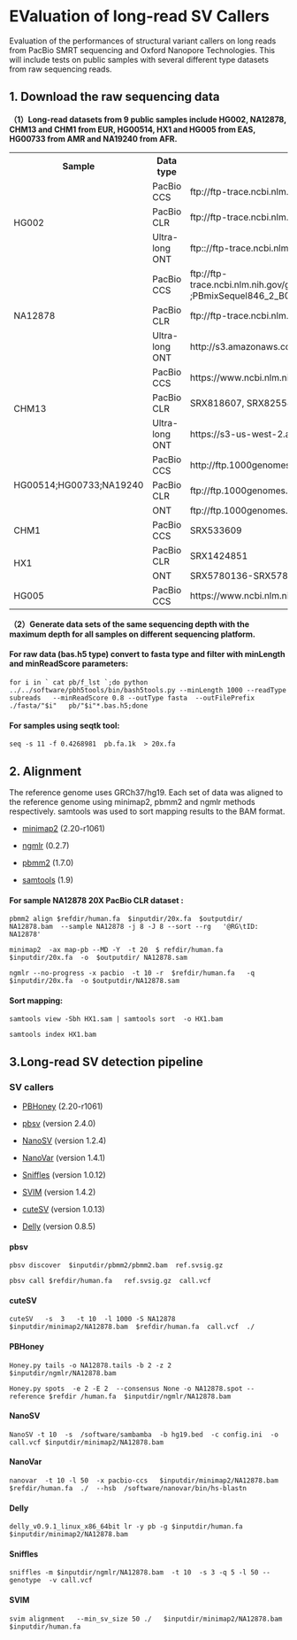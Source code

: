 # EValuation of long-read SV Callers 

Evaluation of the performances of structural variant callers on long reads from PacBio SMRT sequencing and Oxford Nanopore Technologies. This will include tests on public samples with several different type datasets from raw sequencing reads.

## 1. Download the raw sequencing data 

 **（1）Long-read datasets from 9 public samples include HG002, NA12878, CHM13 and CHM1 from EUR, HG00514, HX1 and HG005 from EAS, HG00733 from AMR and NA19240 from AFR.**

<table>
<tr>
<th>Sample</th>
<th>Data type</th>
<th>Sequcing reads</th>
</tr>


<tr>
<td rowspan="3">HG002</td>
<td>PacBio CCS</td>
<td>ftp://ftp-trace.ncbi.nlm.nih.gov/ReferenceSamples/giab/data/AshkenazimTrio/HG002_NA24385_son/PacBio_CCS_15kb_20kb_chemistry2/reads/</td>
</tr>
<tr>
<td>PacBio CLR</td>
<td>ftp://ftp-trace.ncbi.nlm.nih.gov/ReferenceSamples/giab/data/AshkenazimTrio/HG002_NA24385_son/PacBio_MtSinai_NIST/PacBio_fasta/</td>
</tr>
<tr>
<td>Ultra-long ONT</td>
<td>ftp:://ftp-trace.ncbi.nlm.nih.gov/ReferenceSamples/giab/data/AshkenazimTrio/HG002_NA24385_son/UCSC_Ultralong_OxfordNanopore_Promethion/</td>
</tr>


<tr>
<td rowspan="3">NA12878</td>
<td>PacBio CCS</td>
<td>ftp://ftp-trace.ncbi.nlm.nih.gov/giab/ftp/data/NA12878/HudsonAlpha_PacBio_CCS/PBmixSequel846_1_A01_PCCL_30hours_15kbV2PD_70pM_HumanHG001_CCS
;PBmixSequel846_2_B01_PCCM_30hours_21kbV2PD_70pM_HumanHG001_CCS</td>
</tr>
<tr>
<td>PacBio CLR</td>
<td>ftp://ftp-trace.ncbi.nlm.nih.gov/giab/ftp/data/NA12878/NA12878_PacBio_MtSinai/</td>
</tr>
<tr>
<td>Ultra-long ONT</td>
<td>http://s3.amazonaws.com/nanopore-human-wgs/rel7/rel_7.fastq.gz</td>
</tr>



<tr>
<td rowspan="3">CHM13</td>
<td>PacBio CCS</td>
<td>https://www.ncbi.nlm.nih.gov/bioproject/PRJNA530776</td>
</tr>
<tr>
<td>PacBio CLR</td>
<td>SRX818607, SRX825542, and SRX825575-SRX825579</td>
</tr>
<tr>
<td>Ultra-long ONT</td>
<td>https://s3-us-west-2.amazonaws.com/human-pangenomics/T2T/CHM13/nanopore/rel8-guppy-5.0.7/reads.fastq.gz</td>
</tr>


<tr>
<td rowspan="3">HG00514;HG00733;NA19240</td>
<td>PacBio CCS</td>
<td>http://ftp.1000genomes.ebi.ac.uk/vol1/ftp/data_collections/HGSVC2/working/</td>
</tr>
<tr>
<td>PacBio CLR</td>
<td>ftp://ftp.1000genomes.ebi.ac.uk/vol1/ftp/data_collections/hgsv_sv_discovery/smrt.sequence.index</td>
</tr>
<tr>
<td>ONT</td>
<td>ftp://ftp.1000genomes.ebi.ac.uk/vol1/ftp/data_collections/hgsv_sv_discovery/working/20181210_ONT_rebasecalled/</td>
</tr>


<tr>
<td >CHM1</td>
<td>PacBio CCS</td>
<td>SRX533609</td>
</tr>

<tr>
<td rowspan="2">HX1</td>
<td>PacBio CLR</td>
<td>SRX1424851</td>
</tr>
<tr>
<td>ONT</td>
<td>SRX5780136-SRX5780155</td>
</tr>



<tr>
<td >HG005</td>
<td>PacBio CCS</td>
<td>https://www.ncbi.nlm.nih.gov/bioproject/PRJNA540706</td>
</tr>


</table>


**（2）Generate data sets of the same sequencing depth with the maximum depth for all samples on different sequencing platform.**

#### For raw data (bas.h5 type) convert to fasta type and filter with minLength  and  minReadScore parameters:

```for i in ` cat pb/f_lst `;do python ../../software/pbh5tools/bin/bash5tools.py --minLength 1000 --readType subreads   --minReadScore 0.8 --outType fasta  --outFilePrefix ./fasta/"$i"   pb/"$i"*.bas.h5;done ```

#### For samples using seqtk tool:

```seq -s 11 -f 0.4268981  pb.fa.1k  > 20x.fa```

## 2. Alignment

The reference genome uses GRCh37/hg19. Each set of data was aligned to the reference genome using minimap2, pbmm2 and ngmlr methods respectively. samtools was used to sort mapping results to the BAM format.

  - [minimap2](https://github.com/lh3/minimap2) (2.20-r1061)

  - [ngmlr](https://github.com/philres/ngmlr) (0.2.7)

  - [pbmm2](https://github.com/PacificBiosciences/pbmm2) (1.7.0)

  - [samtools](https://github.com/samtools/samtools) (1.9)
  
  

#### For sample NA12878 20X PacBio CLR dataset :

```pbmm2 align $refdir/human.fa  $inputdir/20x.fa  $outputdir/ NA12878.bam  --sample NA12878 -j 8 -J 8 --sort --rg   '@RG\tID: NA12878'```

```minimap2  -ax map-pb --MD -Y  -t 20  $ refdir/human.fa   $inputdir/20x.fa  -o  $outputdir/ NA12878.sam```

```ngmlr --no-progress -x pacbio  -t 10 -r  $refdir/human.fa   -q $inputdir/20x.fa  -o $outputdir/NA12878.sam```

#### Sort mapping:

```samtools view -Sbh HX1.sam | samtools sort  -o HX1.bam```

```samtools index HX1.bam```


## 3.Long-read SV detection pipeline

### SV callers

  - [PBHoney](http://sourceforge.net/projects/pb-jelly/) (2.20-r1061)

  - [pbsv](https://github.com/PacificBiosciences/pbsv) (version 2.4.0)

  - [NanoSV](https://github.com/mroosmalen/nanosv) (version 1.2.4)

  - [NanoVar](https://github.com/cytham/nanovar) (version 1.4.1)

  - [Sniffles](https://github.com/fritzsedlazeck/Sniffles)  (version 1.0.12)

  - [SVIM](https://github.com/eldariont/svim)  (version 1.4.2)

  - [cuteSV](https://github.com/tjiangHIT/cuteSV)  (version 1.0.13)

  - [Delly](https://github.com/dellytools/delly)  (version 0.8.5)
  
  
#### pbsv

 ```pbsv discover  $inputdir/pbmm2/pbmm2.bam  ref.svsig.gz```

 ```pbsv call $refdir/human.fa   ref.svsig.gz  call.vcf```


#### cuteSV

 ```cuteSV   -s  3   -t 10  -l 1000 -S NA12878  $inputdir/minimap2/NA12878.bam  $refdir/human.fa  call.vcf  ./ ```

#### PBHoney

 ```Honey.py tails -o NA12878.tails -b 2 -z 2   $inputdir/ngmlr/NA12878.bam```

 ```Honey.py spots  -e 2 -E 2  --consensus None -o NA12878.spot --reference $refdir /human.fa  $inputdir/ngmlr/NA12878.bam ```

#### NanoSV

 ```NanoSV -t 10  -s  /software/sambamba  -b hg19.bed  -c config.ini  -o call.vcf $inputdir/minimap2/NA12878.bam ```

#### NanoVar

 ```nanovar  -t 10 -l 50  -x pacbio-ccs   $inputdir/minimap2/NA12878.bam  $refdir/human.fa  ./  --hsb  /software/nanovar/bin/hs-blastn ```

#### Delly

 ```delly_v0.9.1_linux_x86_64bit lr -y pb -g $inputdir/human.fa $inputdir/minimap2/NA12878.bam ```

#### Sniffles

 ```sniffles -m $inputdir/ngmlr/NA12878.bam  -t 10  -s 3 -q 5 -l 50 --genotype  -v call.vcf ```

#### SVIM

 ```svim alignment   --min_sv_size 50 ./   $inputdir/minimap2/NA12878.bam  $inputdir/human.fa ```




